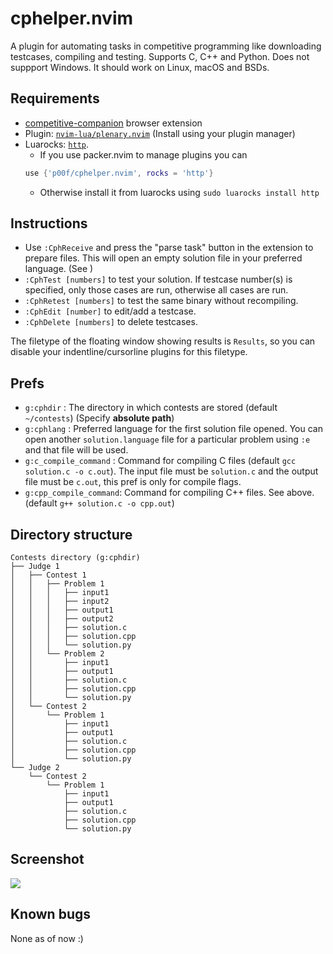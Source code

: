 # cphelper.nvim
A plugin for automating tasks in competitive programming like downloading testcases, compiling and testing. Supports C, C++ and Python. Does not suppport Windows. It should work on Linux, macOS and BSDs.

## Requirements
- [competitive-companion](https://github.com/jmerle/competitive-companion) browser extension
- Plugin: [`nvim-lua/plenary.nvim`](https://github.com/nvim-lua/plenary.nvim/) (Install using your plugin manager)
- Luarocks: [`http`](https://daurnimator.github.io/lua-http/).
	- If you use packer.nvim to manage plugins you can
	```lua
	use {'p00f/cphelper.nvim', rocks = 'http'}
	```
	- Otherwise install it from luarocks using
	`sudo luarocks install http`

## Instructions
- Use `:CphReceive` and press the "parse task" button in the extension to prepare files. This will open an empty solution file in your preferred language. (See )
- `:CphTest [numbers]` to test your solution. If testcase number(s) is specified, only those cases are run, otherwise all cases are run.
- `:CphRetest [numbers]` to test the same binary without recompiling.
- `:CphEdit [number]` to edit/add a testcase.
- `:CphDelete [numbers]` to delete testcases.

The filetype of the floating window showing results is `Results`, so you can disable your indentline/cursorline plugins for this filetype.
## Prefs
- `g:cphdir` : The directory in which contests are stored (default `~/contests`) (Specify **absolute path**)
- `g:cphlang` : Preferred language for the first solution file opened. You can open another `solution.language` file for a particular problem using `:e` and that file will be used.
- `g:c_compile_command` : Command for compiling C files (default `gcc solution.c -o c.out`). The input file must be `solution.c` and the output file must be `c.out`, this pref is  only for compile flags.
- `g:cpp_compile_command`: Command for compiling C++ files. See above. (default `g++ solution.c -o cpp.out`)
## Directory structure
```
Contests directory (g:cphdir)
├── Judge 1
│   ├── Contest 1
│   │   ├── Problem 1
│   │   │   ├── input1
│   │   │   ├── input2
│   │   │   ├── output1
│   │   │   ├── output2
│   │   │   ├── solution.c
│   │   │   ├── solution.cpp
│   │   │   └── solution.py
│   │   └── Problem 2
│   │       ├── input1
│   │       ├── output1
│   │       ├── solution.c
│   │       ├── solution.cpp
│   │       └── solution.py
│   └── Contest 2
│       └── Problem 1
│           ├── input1
│           ├── output1
│           ├── solution.c
│           ├── solution.cpp
│           └── solution.py
└── Judge 2
    └── Contest 2
        └── Problem 1
            ├── input1
            ├── output1
            ├── solution.c
            ├── solution.cpp
            └── solution.py
```
## Screenshot
<img src="https://raw.githubusercontent.com/p00f/cphelper.nvim/main/screenshot.png" />

## Known bugs
   None as of now :)
